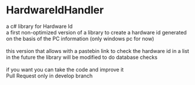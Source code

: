 # HardwareIdHandler #
a c# library for Hardware Id <br />
a first non-optimized version of a library to create a hardware id generated on the basis of the PC information (only windows pc for now) <br /> <br />
this version that allows with a pastebin link to check the hardware id in a list <br />
in the future the library will be modified to do database checks <br /> <br />
if you want you can take the code and improve it <br />
Pull Request only in develop branch
